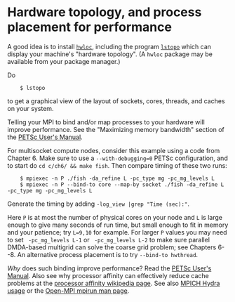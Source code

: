 Hardware topology, and process placement for performance
========================================================

A good idea is to install [`hwloc`](https://www.open-mpi.org/projects/hwloc/), including the program [`lstopo`](https://www.open-mpi.org/projects/hwloc/lstopo/) which can display your machine's "hardware topology".  (A `hwloc` package may be available from your package manager.)

Do

        $ lstopo

to get a graphical view of the layout of sockets, cores, threads, and caches on your system.

Telling your MPI to bind and/or map processes to your hardware will improve performance.  See the "Maximizing memory bandwidth" section of the [PETSc User's Manual](https://www.mcs.anl.gov/petsc/documentation/index.html).

For multisocket compute nodes, consider this example using a code from Chapter 6.  Make sure to use a `--with-debugging=0` PETSc configuration, and to start do `cd c/ch6/ && make fish`.  Then compare timing of these two runs:

        $ mpiexec -n P ./fish -da_refine L -pc_type mg -pc_mg_levels L
        $ mpiexec -n P --bind-to core --map-by socket ./fish -da_refine L -pc_type mg -pc_mg_levels L

Generate the timing by adding `-log_view |grep "Time (sec):"`.

Here `P` is at most the number of physical cores on your node and `L` is large enough to give many seconds of run time, but small enough to fit in memory and your patience; try `L=9,10` for example.  For larger `P` values you may need to set ` -pc_mg_levels L-1` or ` -pc_mg_levels L-2` to make sure parallel DMDA-based multigrid can solve the coarse grid problem; see Chapters 6--8.  An alternative process placement is to try `--bind-to hwthread`.

_Why_ does such binding improve performance?  Read the [PETSc User's Manual](https://www.mcs.anl.gov/petsc/documentation/index.html).  Also see why processor affinity can effectively reduce cache problems at the [processor affinity wikipedia page](https://en.wikipedia.org/wiki/Processor_affinity).  See also [MPICH Hydra usage](https://wiki.mpich.org/mpich/index.php/Using_the_Hydra_Process_Manager) or the [Open-MPI mpirun man page](https://www.open-mpi.org/doc/current/man1/mpirun.1.php).

